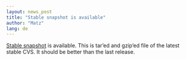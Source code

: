 ```yaml
---
layout: news_post
title: "Stable snapshot is available"
author: "Matz"
lang: de
---
```


[Stable snapshot][1] is available. This is tar’ed and gzip’ed file of
the latest stable CVS. It should be better than the last release.



[1]: https://cache.ruby-lang.org/pub/ruby/stable-snapshot.tar.gz
